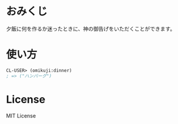 # おみくじ

夕飯に何を作るか迷ったときに、神の御告げをいただくことができます。

# 使い方

```lisp
CL-USER> (omikuji:dinner)
; => ("ハンバーグ")
```

# License

MIT License
